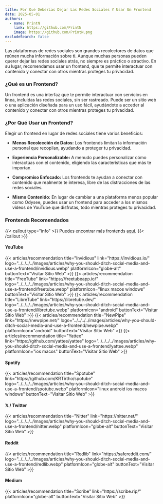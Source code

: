 ```yaml
---
title: Por Qué Deberías Dejar Las Redes Sociales Y Usar Un Frontend
date: 2025-05-01
authors:
  - name: PrintN
    link: https://github.com/PrintN
    image: https://github.com/PrintN.png
excludeSearch: false
---
```

Las plataformas de redes sociales son grandes recolectores de datos que reúnen mucha información sobre ti. Aunque muchas personas pueden querer dejar las redes sociales atrás, no siempre es práctico o atractivo. En su lugar, recomendamos usar un frontend, que te permite interactuar con contenido y conectar con otros mientras proteges tu privacidad.

### ¿Qué es un Frontend?
Un frontend es una interfaz que te permite interactuar con servicios en línea, incluidas las redes sociales, sin ser rastreado. Puede ser un sitio web o una aplicación diseñada para un uso fácil, ayudándote a acceder al contenido y conectar con otros mientras proteges tu privacidad.

### ¿Por Qué Usar un Frontend?
Elegir un frontend en lugar de redes sociales tiene varios beneficios:
- **Menos Recolección de Datos:** Los frontends limitan la información personal que recopilan, ayudando a proteger tu privacidad.

- **Experiencia Personalizable:** A menudo puedes personalizar cómo interactúas con el contenido, eligiendo las características que más te importan.

- **Compromiso Enfocado:** Los frontends te ayudan a conectar con contenido que realmente te interesa, libre de las distracciones de las redes sociales.

- **Mismo Contenido:** En lugar de cambiar a una plataforma menos popular como Odysee, puedes usar un frontend para acceder a los mismos videos de YouTube que disfrutas, todo mientras proteges tu privacidad.

### Frontends Recomendados
{{< callout type="info" >}}
  Puedes encontrar más frontends [aquí](https://github.com/mendel5/alternative-front-ends).
{{< /callout >}}

#### YouTube
<div class="recommendations">  
  <div class="grid">
    {{< articles/recommendation title="Invidious" link="https://invidious.io/" logo="../../../../images/articles/why-you-should-ditch-social-media-and-use-a-frontend/invidious.webp" platformIcon="globe-alt" buttonText="Visitar Sitio Web" >}}
    {{< articles/recommendation title="FreeTube" link="https://freetubeapp.io/" logo="../../../../images/articles/why-you-should-ditch-social-media-and-use-a-frontend/freetube.webp" platformIcon="linux macos windows" buttonText="Visitar Sitio Web" >}}
    {{< articles/recommendation title="LibreTube" link="https://libretube.dev/" logo="../../../../images/articles/why-you-should-ditch-social-media-and-use-a-frontend/libretube.webp" platformIcon="android" buttonText="Visitar Sitio Web" >}}
    {{< articles/recommendation title="NewPipe" link="https://newpipe.net/" logo="../../../../images/articles/why-you-should-ditch-social-media-and-use-a-frontend/newpipe.webp" platformIcon="android" buttonText="Visitar Sitio Web" >}}
    {{< articles/recommendation title="Yattee" link="https://github.com/yattee/yattee" logo="../../../../images/articles/why-you-should-ditch-social-media-and-use-a-frontend/yattee.webp" platformIcon="ios macos" buttonText="Visitar Sitio Web" >}}
  </div>
</div>

#### Spotify
<div class="recommendations">  
  <div class="grid">
    {{< articles/recommendation title="Spotube" link="https://github.com/KRTirtho/spotube" logo="../../../../images/articles/why-you-should-ditch-social-media-and-use-a-frontend/spotube.webp" platformIcon="linux android ios macos windows" buttonText="Visitar Sitio Web" >}}
  </div>
</div>

#### 𝕏 / Twitter
<div class="recommendations">  
  <div class="grid">  
    {{< articles/recommendation title="Nitter" link="https://nitter.net/" logo="../../../../images/articles/why-you-should-ditch-social-media-and-use-a-frontend/nitter.webp" platformIcon="globe-alt" buttonText="Visitar Sitio Web" >}}
  </div>
</div>

#### Reddit
<div class="recommendations">  
  <div class="grid">  
    {{< articles/recommendation title="Redlib" link="https://safereddit.com/" logo="../../../../images/articles/why-you-should-ditch-social-media-and-use-a-frontend/redlib.webp" platformIcon="globe-alt" buttonText="Visitar Sitio Web" >}}
  </div>
</div>

#### Medium
<div class="recommendations">  
  <div class="grid">  
    {{< articles/recommendation title="Scribe" link="https://scribe.rip/" platformIcon="globe-alt" buttonText="Visitar Sitio Web" >}}
  </div> 
</div>